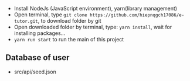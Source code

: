 
* Install NodeJs (JavaScript environment), yarn(library management)
* Open terminal, type ```git clone https://github.com/hiepnqgch17086/e-tutor.git```, to download folder by git
* Open downloaded folder by terminal, type: `yarn install`, wait for installing packages...
* `yarn run start` to run the main of this project

## Database of user
* src/api/seed.json
